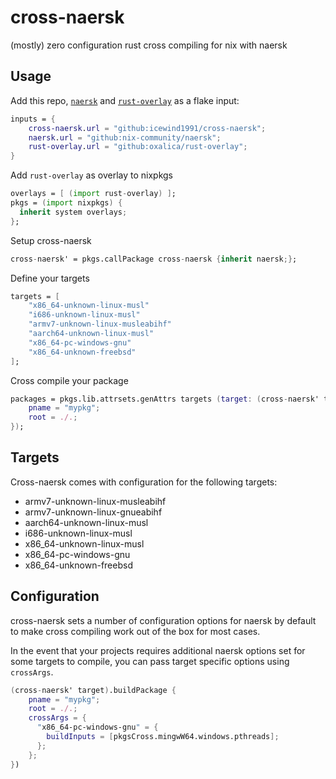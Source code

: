 # cross-naersk

(mostly) zero configuration rust cross compiling for nix with naersk

## Usage

Add this repo, [`naersk`](https://github.com/nix-community/naersk) and [`rust-overlay`](oxalica/rust-overlay) as a flake input:

```nix
inputs = {
    cross-naersk.url = "github:icewind1991/cross-naersk";
    naersk.url = "github:nix-community/naersk";
    rust-overlay.url = "github:oxalica/rust-overlay";
}
```

Add `rust-overlay` as overlay to nixpkgs

```nix
overlays = [ (import rust-overlay) ];
pkgs = (import nixpkgs) {
  inherit system overlays;
};
```

Setup cross-naersk

```nix
cross-naersk' = pkgs.callPackage cross-naersk {inherit naersk;};
```

Define your targets

```nix
targets = [
    "x86_64-unknown-linux-musl"
    "i686-unknown-linux-musl"
    "armv7-unknown-linux-musleabihf"
    "aarch64-unknown-linux-musl"
    "x86_64-pc-windows-gnu"
    "x86_64-unknown-freebsd"
];
```

Cross compile your package

```nix
packages = pkgs.lib.attrsets.genAttrs targets (target: (cross-naersk' target).buildPackage {
    pname = "mypkg";
    root = ./.;
});
```

## Targets

Cross-naersk comes with configuration for the following targets:

- armv7-unknown-linux-musleabihf
- armv7-unknown-linux-gnueabihf
- aarch64-unknown-linux-musl
- i686-unknown-linux-musl
- x86_64-unknown-linux-musl
- x86_64-pc-windows-gnu
- x86_64-unknown-freebsd

## Configuration

cross-naersk sets a number of configuration options for naersk by default to make cross compiling work out of the box for most cases.

In the event that your projects requires additional naersk options set for some targets to compile, you can pass target specific options using `crossArgs`.

```nix
(cross-naersk' target).buildPackage {
    pname = "mypkg";
    root = ./.;
    crossArgs = {
      "x86_64-pc-windows-gnu" = {
        buildInputs = [pkgsCross.mingwW64.windows.pthreads];
      };
    };
})
```